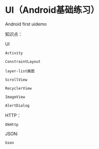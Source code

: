 # UI（Android基础练习）

Android first uidemo

知识点：

UI

	Activity
	
	ConstraintLayout
	
	layer-list画图
	
	ScrollView
	
	RecyclerView
	
	ImageView
	
	AlertDialog
	
HTTP：

	OkHttp
	
JSON:

	Gson
